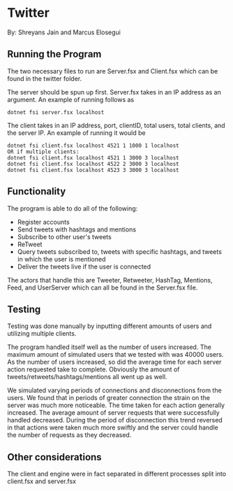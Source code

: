 # Twitter
By: Shreyans Jain and Marcus Elosegui

## Running the Program
The two necessary files to run are Server.fsx and Client.fsx which can be found in the 
twitter folder. 

The server should be spun up first. Server.fsx takes in an IP address as an argument. An 
example of running follows as 
    
    dotnet fsi server.fsx localhost

The client takes in an IP address, port, clientID, total users, total clients, and the
server IP. An example of running it would be

    dotnet fsi client.fsx localhost 4521 1 1000 1 localhost
    OR if multiple clients:
    dotnet fsi client.fsx localhost 4521 1 3000 3 localhost
    dotnet fsi client.fsx localhost 4522 2 3000 3 localhost
    dotnet fsi client.fsx localhost 4523 3 3000 3 localhost

## Functionality
The program is able to do all of the following:

- Register accounts
- Send tweets with hashtags and mentions
- Subscribe to other user's tweets
- ReTweet
- Query tweets subscribed to, tweets with specific hashtags, and tweets in which the user
  is mentioned
- Deliver the tweets live if the user is connected

The actors that handle this are Tweeter, Retweeter, HashTag, Mentions, Feed, and UserServer
which can all be found in the Server.fsx file.

## Testing
Testing was done manually by inputting different amounts of users and utilizing multiple
clients. 

The program handled itself well as the number of users increased. The maximum amount of 
simulated users that we tested with was 40000 users. As the number of users increased, so 
did the average time for each server action requested take to complete. Obviously the 
amount of tweets/retweets/hashtags/mentions all went up as well. 

We simulated varying periods of connections and disconnections from the users. We found
that in periods of greater connection the strain on the server was much more noticeable. 
The time taken for each action generally increased. The average amount of server requests
that were successfully handled decreased. During the period of disconnection this trend
reversed in that actions were taken much more swiftly and the server could handle the
number of requests as they decreased.



## Other considerations
The client and engine were in fact separated in different processes split into client.fsx
and server.fsx



